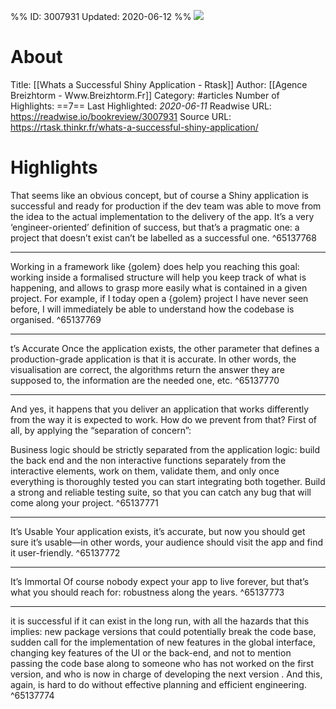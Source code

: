 %%
ID: 3007931
Updated: 2020-06-12
%%
![](https://readwise-assets.s3.amazonaws.com/static/images/article1.be68295a7e40.png)

# About
Title: [[Whats a Successful Shiny Application - Rtask]]
Author: [[Agence Breizhtorm - Www.Breizhtorm.Fr]]
Category: #articles
Number of Highlights: ==7==
Last Highlighted: *2020-06-11*
Readwise URL: https://readwise.io/bookreview/3007931
Source URL: https://rtask.thinkr.fr/whats-a-successful-shiny-application/


# Highlights 
That seems like an obvious concept, but of course a Shiny application is successful and ready for production if the dev team was able to move from the idea to the actual implementation to the delivery of the app. It’s a very ‘engineer-oriented’ definition of success, but that’s a pragmatic one: a project that doesn’t exist can’t be labelled as a successful one.  ^65137768

---

Working in a framework like {golem} does help you reaching this goal: working inside a formalised structure will help you keep track of what is happening, and allows to grasp more easily what is contained in a given project. For example, if I today open a {golem} project I have never seen before, I will immediately be able to understand how the codebase is organised.  ^65137769

---

t’s Accurate
Once the application exists, the other parameter that defines a production-grade application is that it is accurate. In other words, the visualisation are correct, the algorithms return the answer they are supposed to, the information are the needed one, etc.  ^65137770

---

And yes, it happens that you deliver an application that works differently from the way it is expected to work. How do we prevent from that? First of all, by applying the “separation of concern”:

Business logic should be strictly separated from the application logic: build the back end and the non interactive functions separately from the interactive elements, work on them, validate them, and only once everything is thoroughly tested you can start integrating both together.
Build a strong and reliable testing suite, so that you can catch any bug that will come along your project.  ^65137771

---

It’s Usable
Your application exists, it’s accurate, but now you should get sure it’s usable—in other words, your audience should visit the app and find it user-friendly.  ^65137772

---

It’s Immortal
Of course nobody expect your app to live forever, but that’s what you should reach for: robustness along the years.  ^65137773

---

it is successful if it can exist in the long run, with all the hazards that this implies: new package versions that could potentially break the code base, sudden call for the implementation of new features in the global interface, changing key features of the UI or the back-end, and not to mention passing the code base along to someone who has not worked on the first version, and who is now in charge of developing the next version . And this, again, is hard to do without effective planning and efficient engineering.  ^65137774

